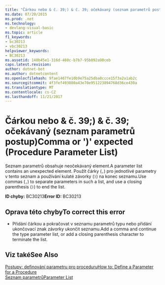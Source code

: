 ```yaml
---
title: "Čárkou nebo & č. 39;) & č. 39; očekávaný (seznam parametrů postup)"
ms.date: 07/20/2015
ms.prod: .net
ms.technology:
- devlang-visual-basic
ms.topic: article
f1_keywords:
- bc30213
- vbc30213
helpviewer_keywords:
- BC30213
ms.assetid: 140b45e1-316d-460c-b7b7-95b092a98ceb
caps.latest.revision: 
author: dotnet-bot
ms.author: dotnetcontent
ms.openlocfilehash: 9fae1467fe10b9e75a25dba8ccce15f3a2a1ab2c
ms.sourcegitcommit: 4f3fef493080a43e70e951223894768d36ce430a
ms.translationtype: MT
ms.contentlocale: cs-CZ
ms.lasthandoff: 11/21/2017
---
```

# <a name="comma-or-3939-expected-procedure-parameter-list"></a><span data-ttu-id="bf364-102">Čárkou nebo & č. 39;) & č. 39; očekávaný (seznam parametrů postup)</span><span class="sxs-lookup"><span data-stu-id="bf364-102">Comma or &#39;)&#39; expected (Procedure Parameter List)</span></span>
<span data-ttu-id="bf364-103">Seznam parametrů obsahuje neočekávaný element.</span><span class="sxs-lookup"><span data-stu-id="bf364-103">A parameter list contains an unexpected element.</span></span> <span data-ttu-id="bf364-104">Použít čárky (`,`) pro jednotlivé parametry v tento seznam a používání kulaté závorky (`)`) na konec seznamu.</span><span class="sxs-lookup"><span data-stu-id="bf364-104">Use commas (`,`) to separate parameters in such a list, and use a closing parenthesis (`)`) to end the list.</span></span>  
  
 <span data-ttu-id="bf364-105">**ID chyby:** BC30213</span><span class="sxs-lookup"><span data-stu-id="bf364-105">**Error ID:** BC30213</span></span>  
  
## <a name="to-correct-this-error"></a><span data-ttu-id="bf364-106">Oprava této chyby</span><span class="sxs-lookup"><span data-stu-id="bf364-106">To correct this error</span></span>  
  
-   <span data-ttu-id="bf364-107">Přidání čárkou a pokračovat v seznamu parametrů typu nebo přidání ukončovací znak závorky ukončit seznamu.</span><span class="sxs-lookup"><span data-stu-id="bf364-107">Add a comma and continue the type parameter list, or add a closing parenthesis character to terminate the list.</span></span>  
  
## <a name="see-also"></a><span data-ttu-id="bf364-108">Viz také</span><span class="sxs-lookup"><span data-stu-id="bf364-108">See Also</span></span>  
 [<span data-ttu-id="bf364-109">Postupy: definování parametru pro proceduru</span><span class="sxs-lookup"><span data-stu-id="bf364-109">How to: Define a Parameter for a Procedure</span></span>](../../visual-basic/programming-guide/language-features/procedures/how-to-define-a-parameter-for-a-procedure.md)  
 [<span data-ttu-id="bf364-110">Seznam parametrů</span><span class="sxs-lookup"><span data-stu-id="bf364-110">Parameter List</span></span>](../../visual-basic/language-reference/statements/parameter-list.md)
